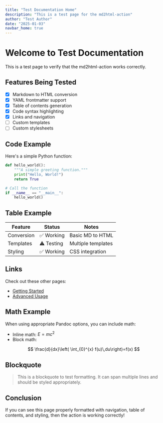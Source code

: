 ```yaml
---
title: "Test Documentation Home"
description: "This is a test page for the md2html-action"
author: "Test Author"
date: "2025-01-03"
navbar_home: true
---
```


# Welcome to Test Documentation

This is a test page to verify that the md2html-action works correctly.

## Features Being Tested

- [x] Markdown to HTML conversion
- [x] YAML frontmatter support
- [x] Table of contents generation
- [x] Code syntax highlighting
- [x] Links and navigation
- [ ] Custom templates
- [ ] Custom stylesheets

## Code Example

Here's a simple Python function:

```python
def hello_world():
    """A simple greeting function."""
    print("Hello, World!")
    return True

# Call the function
if __name__ == "__main__":
    hello_world()
```

## Table Example

| Feature    | Status     | Notes              |
| ---------- | ---------- | ------------------ |
| Conversion | ✅ Working | Basic MD to HTML   |
| Templates  | ⚠️ Testing | Multiple templates |
| Styling    | ✅ Working | CSS integration    |

## Links

Check out these other pages:

- [Getting Started](getting-started.md)
- [Advanced Usage](advanced/configuration.md)

## Math Example

When using appropriate Pandoc options, you can include math:

- Inline math: $E = mc^2$
- Block math:

$$
\frac{d}{dx}\left( \int_{0}^{x} f(u)\,du\right)=f(x)
$$

## Blockquote

> This is a blockquote to test formatting.
> It can span multiple lines and should be styled appropriately.

## Conclusion

If you can see this page properly formatted with navigation, table of contents, and styling, then the action is working correctly!

